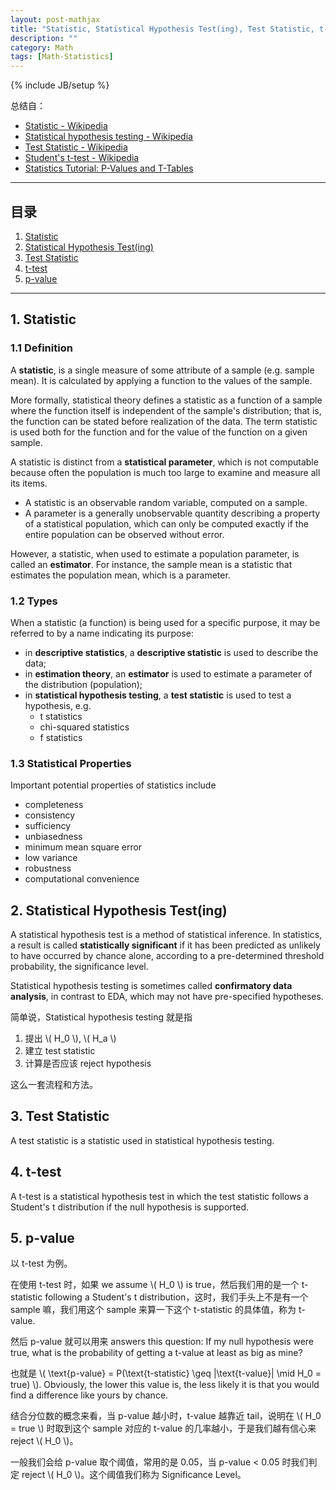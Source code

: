 ```yaml
---
layout: post-mathjax
title: "Statistic, Statistical Hypothesis Test(ing), Test Statistic, t-test and p-value"
description: ""
category: Math
tags: [Math-Statistics]
---
```

{% include JB/setup %}

总结自：

* [Statistic - Wikipedia](http://en.wikipedia.org/wiki/Statistic)
* [Statistical hypothesis testing - Wikipedia](http://en.wikipedia.org/wiki/Statistical_hypothesis_testing)
* [Test Statistic - Wikipedia](http://en.wikipedia.org/wiki/Test_statistic)
* [Student's t-test - Wikipedia](http://en.wikipedia.org/wiki/Student%27s_t-test)
* [Statistics Tutorial: P-Values and T-Tables](http://www.gla.ac.uk/sums/users/jdbmcdonald/PrePost_TTest/pandt1.html)

-----

## 目录
  
1. [Statistic](#Statistic)
2. [Statistical Hypothesis Test(ing)](#Statistical-Hypothesis-Test)
3. [Test Statistic](#Test-Statistic)
4. [t-test](#t-test)
5. [p-value](#p-value)

-----

## <a name="Statistic"></a>1. Statistic

### 1.1 Definition

A **statistic**, is a single measure of some attribute of a sample (e.g. sample mean). It is calculated by applying a function to the values of the sample.  

More formally, statistical theory defines a statistic as a function of a sample where the function itself is independent of the sample's distribution; that is, the function can be stated before realization of the data. The term statistic is used both for the function and for the value of the function on a given sample.  

A statistic is distinct from a **statistical parameter**, which is not computable because often the population is much too large to examine and measure all its items. 

* A statistic is an observable random variable, computed on a sample.
* A parameter is a generally unobservable quantity describing a property of a statistical population, which can only be computed exactly if the entire population can be observed without error.

However, a statistic, when used to estimate a population parameter, is called an **estimator**. For instance, the sample mean is a statistic that estimates the population mean, which is a parameter.  

### 1.2 Types

When a statistic (a function) is being used for a specific purpose, it may be referred to by a name indicating its purpose: 

* in **descriptive statistics**, a **descriptive statistic** is used to describe the data; 
* in **estimation theory**, an **estimator** is used to estimate a parameter of the distribution (population); 
* in **statistical hypothesis testing**, a **test statistic** is used to test a hypothesis, e.g.
	* t statistics
	* chi-squared statistics
	* f statistics
	
### 1.3 Statistical Properties

Important potential properties of statistics include 

* completeness
* consistency
* sufficiency
* unbiasedness
* minimum mean square error
* low variance
* robustness
* computational convenience

## <a name="Statistical-Hypothesis-Test"></a>2. Statistical Hypothesis Test(ing)

A statistical hypothesis test is a method of statistical inference. In statistics, a result is called **statistically significant** if it has been predicted as unlikely to have occurred by chance alone, according to a pre-determined threshold probability, the significance level.  

Statistical hypothesis testing is sometimes called **confirmatory data analysis**, in contrast to EDA, which may not have pre-specified hypotheses.  

简单说，Statistical hypothesis testing 就是指 

1. 提出 \\( H_0 \\), \\( H_a \\)
2. 建立 test statistic
3. 计算是否应该 reject hypothesis

这么一套流程和方法。

## <a name="Test-Statistic"></a>3. Test Statistic

A test statistic is a statistic used in statistical hypothesis testing.

## <a name="t-test"></a>4. t-test

A t-test is a statistical hypothesis test in which the test statistic follows a Student's t distribution if the null hypothesis is supported.

## <a name="p-value"></a>5. p-value

以 t-test 为例。  

在使用 t-test 时，如果 we assume \\( H_0 \\) is true，然后我们用的是一个 t-statistic following a Student's t distribution，这时，我们手头上不是有一个 sample 嘛，我们用这个 sample 来算一下这个 t-statistic 的具体值，称为 t-value.  

然后 p-value 就可以用来 answers this question: If my null hypothesis were true, what is the probability of getting a t-value at least as big as mine?  

也就是 \\( \text{p-value} = P(\text{t-statistic} \geq |\text{t-value}| \mid H_0 = true) \\). Obviously, the lower this value is, the less likely it is that you would find a difference like yours by chance.  

结合分位数的概念来看，当 p-value 越小时，t-value 越靠近 tail，说明在 \\( H_0 = true \\) 时取到这个 sample 对应的 t-value 的几率越小，于是我们越有信心来 reject \\( H_0 \\)。

一般我们会给 p-value 取个阈值，常用的是 0.05，当 p-value < 0.05 时我们判定 reject \\( H_0 \\)。这个阈值我们称为 Significance Level。
